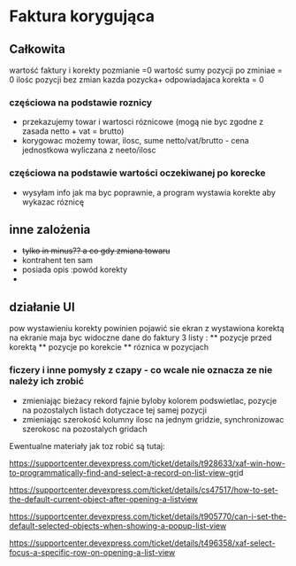 # Faktura korygująca

## Całkowita
wartość faktury i korekty pozmianie =0
wartość sumy pozycji po zminiae = 0
ilośc pozycji bez zmian
kazda pozycka+ odpowiadajaca korekta = 0

### częściowa na podstawie roznicy
* przekazujemy towar i wartosci róznicowe (mogą nie byc zgodne z zasada netto + vat = brutto)
* korygowac możemy towar, ilosc, sume netto/vat/brutto - cena jednostkowa wyliczana z neeto/ilosc

### częściowa na podstawie wartości oczekiwanej po korecke

* wysyłam info jak ma byc poprawnie, a program wystawia korekte aby wykazac róznicę

## inne zalożenia

* ~~tylko in minus?? a co gdy zmiana towaru~~
* kontrahent ten sam
*  posiada opis :powód korekty
*  

## działanie UI
 pow wystawieniu korekty powinien pojawić sie ekran z wystawiona korektą
na ekranie maja byc widoczne dane do faktury
3 listy :
** pozycje przed korektą
** pozycje po korekcie
** róznica w pozycjach

### ficzery i inne pomysły z czapy - co wcale nie oznacza ze nie należy ich zrobić
* zmieniając bieżacy rekord fajnie byloby kolorem podswietlac, pozycje na pozostalych listach dotyczace tej samej pozycji
* zmieniając szerokość kolumny ilosc na jednym gridzie, synchronizowac szerokosc na pozostalych gridach

Ewentualne materiały jak toz robić są tutaj:

<a href="https://supportcenter.devexpress.com/ticket/details/t928633/xaf-win-how-to-programmatically-find-and-select-a-record-on-list-view-gri" target="_blank">https://supportcenter.devexpress.com/ticket/details/t928633/xaf-win-how-to-programmatically-find-and-select-a-record-on-list-view-gri</a>d

<a href="https://supportcenter.devexpress.com/ticket/details/cs47517/how-to-set-the-default-current-object-after-opening-a-listview" target="_blank">https://supportcenter.devexpress.com/ticket/details/cs47517/how-to-set-the-default-current-object-after-opening-a-listview</a>


<a href="https://supportcenter.devexpress.com/ticket/details/t905770/can-i-set-the-default-selected-objects-when-showing-a-popup-list-view" target="_blank">https://supportcenter.devexpress.com/ticket/details/t905770/can-i-set-the-default-selected-objects-when-showing-a-popup-list-view</a>

<a href="https://supportcenter.devexpress.com/ticket/details/t496358/xaf-select-focus-a-specific-row-on-opening-a-list-view" target="_blank">https://supportcenter.devexpress.com/ticket/details/t496358/xaf-select-focus-a-specific-row-on-opening-a-list-view</a>
